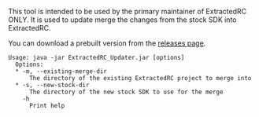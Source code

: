 This tool is intended to be used by the primary maintainer of ExtractedRC ONLY. It is used to update merge the changes from the stock SDK into ExtractedRC.

You can download a prebuilt version from the [releases page](https://github.com/OpenFTC/ExtractedRC_Updater/releases).

```
Usage: java -jar ExtractedRC_Updater.jar [options]
  Options:
  * -m, --existing-merge-dir
      The directory of the existing ExtractedRC project to merge into
  * -s, --new-stock-dir
      The directory of the new stock SDK to use for the merge
    -h
      Print help

```